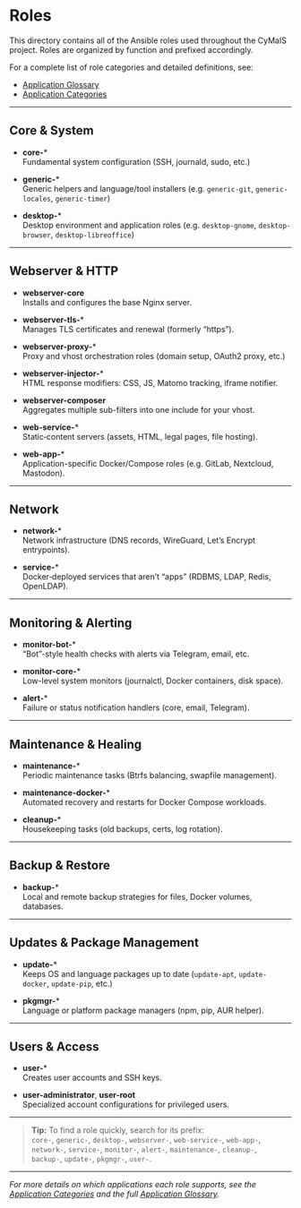 # Roles

This directory contains all of the Ansible roles used throughout the CyMaIS project. Roles are organized by function and prefixed accordingly.

For a complete list of role categories and detailed definitions, see:

- [Application Glossary](application_glosar.rst)  
- [Application Categories](application_categories.rst)

---

## Core & System

- **core-***  
  Fundamental system configuration (SSH, journald, sudo, etc.)

- **generic-***  
  Generic helpers and language/tool installers (e.g. `generic-git`, `generic-locales`, `generic-timer`)

- **desktop-***  
  Desktop environment and application roles (e.g. `desktop-gnome`, `desktop-browser`, `desktop-libreoffice`)

---

## Webserver & HTTP

- **webserver-core**  
  Installs and configures the base Nginx server.

- **webserver-tls-***  
  Manages TLS certificates and renewal (formerly “https”).

- **webserver-proxy-***  
  Proxy and vhost orchestration roles (domain setup, OAuth2 proxy, etc.)

- **webserver-injector-***  
  HTML response modifiers: CSS, JS, Matomo tracking, iframe notifier.

- **webserver-composer**  
  Aggregates multiple sub-filters into one include for your vhost.

- **web-service-***  
  Static‐content servers (assets, HTML, legal pages, file hosting).

- **web-app-***  
  Application-specific Docker/Compose roles (e.g. GitLab, Nextcloud, Mastodon).

---

## Network

- **network-***  
  Network infrastructure (DNS records, WireGuard, Let’s Encrypt entrypoints).

- **service-***  
  Docker‐deployed services that aren’t “apps” (RDBMS, LDAP, Redis, OpenLDAP).

---

## Monitoring & Alerting

- **monitor-bot-***  
  “Bot”-style health checks with alerts via Telegram, email, etc.

- **monitor-core-***  
  Low-level system monitors (journalctl, Docker containers, disk space).

- **alert-***  
  Failure or status notification handlers (core, email, Telegram).

---

## Maintenance & Healing

- **maintenance-***  
  Periodic maintenance tasks (Btrfs balancing, swapfile management).

- **maintenance-docker-***  
  Automated recovery and restarts for Docker Compose workloads.

- **cleanup-***  
  Housekeeping tasks (old backups, certs, log rotation).

---

## Backup & Restore

- **backup-***  
  Local and remote backup strategies for files, Docker volumes, databases.

---

## Updates & Package Management

- **update-***  
  Keeps OS and language packages up to date (`update-apt`, `update-docker`, `update-pip`, etc.)

- **pkgmgr-***  
  Language or platform package managers (npm, pip, AUR helper).

---

## Users & Access

- **user-***  
  Creates user accounts and SSH keys.

- **user-administrator**, **user-root**  
  Specialized account configurations for privileged users.

---

> **Tip:** To find a role quickly, search for its prefix:  
> `core-`, `generic-`, `desktop-`, `webserver-`, `web-service-`, `web-app-`,  
> `network-`, `service-`, `monitor-`, `alert-`, `maintenance-`, `cleanup-`,  
> `backup-`, `update-`, `pkgmgr-`, `user-`.

---

_For more details on which applications each role supports, see the [Application Categories](application_categories.rst) and the full [Application Glossary](application_glosar.rst)._  
